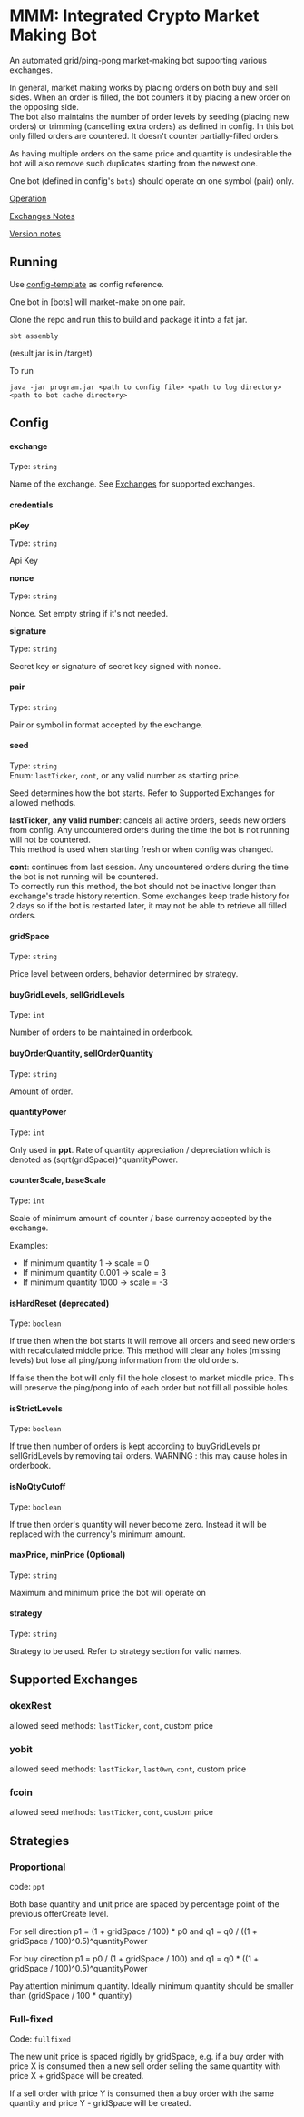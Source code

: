 # MMM: Integrated Crypto Market Making Bot

An automated grid/ping-pong market-making bot supporting various exchanges.

In general, market making works by placing orders on both buy and sell sides. When an order is filled, the bot counters it by placing a new order on the opposing side. <br>
The bot also maintains the number of order levels by seeding (placing new orders) or trimming (cancelling extra orders) as defined in config.
In this bot only filled orders are countered. It doesn't counter partially-filled orders.

As having multiple orders on the same price and quantity is undesirable the bot will also remove such duplicates starting from the newest one.

One bot (defined in config's `bots`) should operate on one symbol (pair) only.

[Operation](./OPERATION.md)

[Exchanges Notes](./EXCHANGES.md)

[Version notes](./VERSIONS.md)

## Running
Use [config-template](./config-template) as config reference.

One bot in [bots] will market-make on one pair.

Clone the repo and run this to build and package it into a fat jar.

```
sbt assembly
```

(result jar is in /target)

To run

```
java -jar program.jar <path to config file> <path to log directory> <path to bot cache directory>
```

## Config

#### exchange

Type: `string`<br>

Name of the exchange. See [Exchanges](./EXCHANGES.md) for supported exchanges.

#### credentials

**pKey**

Type: `string`<br>

Api Key

**nonce**

Type: `string`<br>

Nonce. Set empty string if it's not needed.

**signature**

Type: `string`<br>

Secret key or signature of secret key signed with nonce.

#### pair

Type: `string`<br>

Pair or symbol in format accepted by the exchange.

#### seed

Type: `string`<br>
Enum: `lastTicker`, `cont`, or any valid number as starting price.

Seed determines how the bot starts. Refer to Supported Exchanges for allowed methods.

**lastTicker**, **any valid number**: cancels all active orders, seeds new orders from config. Any uncountered orders during the time the bot is not running will not be countered. <br>
This method is used when starting fresh or when config was changed.

**cont**: continues from last session. Any uncountered orders during the time the bot is not running will be countered. <br>
To correctly run this method, the bot should not be inactive longer than exchange's trade history retention. Some exchanges keep trade history for 2 days so if the bot is restarted later, it may not be able to retrieve all filled orders.

#### gridSpace

Type: `string`<br>

Price level between orders, behavior determined by strategy.

#### buyGridLevels, sellGridLevels

Type: `int`<br>

Number of orders to be maintained in orderbook.

#### buyOrderQuantity, sellOrderQuantity

Type: `string`<br>

Amount of order.

#### quantityPower

Type: `int`<br>

Only used in **ppt**. Rate of quantity appreciation / depreciation which is denoted as (sqrt(gridSpace))^quantityPower.

#### counterScale, baseScale

Type: `int`<br>

Scale of minimum amount of counter / base currency accepted by the exchange.

Examples:
- If minimum quantity 1 -> scale = 0
- If minimum quantity 0.001 -> scale = 3
- If minimum quantity 1000 -> scale = -3

#### isHardReset (deprecated)

Type: `boolean`<br>

If true then when the bot starts it will remove all orders and seed new orders with recalculated middle price. This method will clear any holes (missing levels) but lose all ping/pong information from the old orders.

If false then the bot will only fill the hole closest to market middle price. This will preserve the ping/pong info of each order but not fill all possible holes.


#### isStrictLevels

Type: `boolean`<br>

If true then number of orders is kept according to buyGridLevels pr sellGridLevels by removing tail orders. WARNING : this may cause holes in orderbook.

#### isNoQtyCutoff

Type: `boolean`<br>

If true then order's quantity will never become zero. Instead it will be replaced with the currency's minimum amount.


#### maxPrice, minPrice (Optional)

Type: `string`<br>

Maximum and minimum price the bot will operate on

#### strategy

Type: `string`<br>

Strategy to be used. Refer to strategy section for valid names.

## Supported Exchanges

### okexRest

allowed seed methods: `lastTicker`, `cont`, custom price

### yobit

allowed seed methods: `lastTicker`, `lastOwn`, `cont`, custom price

### fcoin

allowed seed methods: `lastTicker`, `cont`, custom price

## Strategies

### Proportional

code: `ppt`<br>

Both base quantity and unit price are spaced by percentage point of the previous offerCreate level.

For sell direction p1 = (1 + gridSpace / 100) * p0 and q1 = q0 / ((1 + gridSpace / 100)^0.5)^quantityPower

For buy direction p1 = p0  / (1 + gridSpace / 100) and q1 = q0 * ((1 + gridSpace / 100)^0.5)^quantityPower

Pay attention minimum quantity. Ideally minimum quantity should be smaller than (gridSpace / 100 * quantity)

### Full-fixed

Code: `fullfixed`<br>

The new unit price is spaced rigidly by gridSpace, e.g. if a buy order with price X is consumed then a new sell order selling the same quantity with price X + gridSpace will be created.

If a sell order with price Y is consumed then a buy order with the same quantity and price Y - gridSpace will be created.



